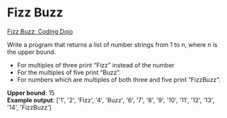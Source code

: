 # Fizz Buzz

[Fizz Buzz: Coding Dojo](http://codingdojo.org/kata/FizzBuzz)

Write a program that returns a list of number strings from 1 to n, where n is the upper bound.

- For multiples of three print “Fizz” instead of the number
- For the multiples of five print “Buzz”.
- For numbers which are multiples of both three and five print “FizzBuzz“.

**Upper bound**: 15 <br/>
**Example output**: ['1', '2', 'Fizz', '4', 'Buzz', '6', '7', '8', '9', '10', '11', '12', '13', '14', 'FizzBuzz']